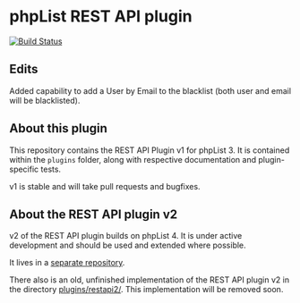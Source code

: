 # phpList REST API plugin

[![Build Status](https://travis-ci.org/phpList/phplist-plugin-restapi.svg?branch=master)](https://travis-ci.org/phpList/phplist-plugin-restapi)

## Edits

Added capability to add a User by Email to the blacklist (both user and email will be blacklisted).

## About this plugin

This repository contains the REST API Plugin v1 for phpList 3. It is contained
within the `plugins` folder, along with respective documentation and
plugin-specific tests.

v1 is stable and will take pull requests and bugfixes.


## About the REST API plugin v2

v2 of the REST API plugin builds on phpList 4. It is under active development
and should be used and extended where possible.

It lives in a [separate repository](https://github.com/phpList/rest-api).

There also is an old, unfinished implementation of the REST API plugin v2 in
the directory [plugins/restapi2/](plugins/restapi2). This implementation will
be removed soon.
